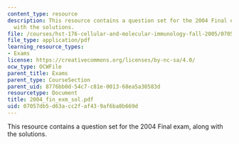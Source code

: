 ```yaml
---
content_type: resource
description: This resource contains a question set for the 2004 Final exam, along
  with the solutions.
file: /courses/hst-176-cellular-and-molecular-immunology-fall-2005/07057db5d63acc2faf439af6ba8b669d_2004_fin_exm_sol.pdf
file_type: application/pdf
learning_resource_types:
- Exams
license: https://creativecommons.org/licenses/by-nc-sa/4.0/
ocw_type: OCWFile
parent_title: Exams
parent_type: CourseSection
parent_uid: 8776bb0d-54c7-c81e-0013-68ea5a30583d
resourcetype: Document
title: 2004_fin_exm_sol.pdf
uid: 07057db5-d63a-cc2f-af43-9af6ba8b669d
---
```

This resource contains a question set for the 2004 Final exam, along with the solutions.
